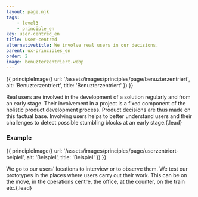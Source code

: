 ```yaml
---
layout: page.njk
tags: 
    - level3
    - principle_en
key: user-centred_en
title: User-centred
alternativetitle: We involve real users in our decisions.
parent: ux-principles_en
order: 2
image: benuzterzentriert.webp
---
```


{{ principleImage({
  url: '/assets/images/principles/page/benuzterzentriert',
  alt: 'Benuzterzentriert',
  title: 'Benuzterzentriert'
}) }}

Real users are involved in the development of a solution regularly and from an early stage. Their involvement in a project is a fixed component of the holistic product development process. Product decisions are thus made on this factual base. Involving users helps to better understand users and their challenges to detect possible stumbling blocks at an early stage.​{.lead}


### Example
{{ principleImage({
  url: '/assets/images/principles/page/userzentriert-beipiel',
  alt: 'Beispiel',
  title: 'Beispiel'
}) }}

We go to our users’ locations to interview or to observe them. We test our prototypes in the places where users carry out their work. This can be on the move, in the operations centre, the office, at the counter, on the train etc.{.lead}